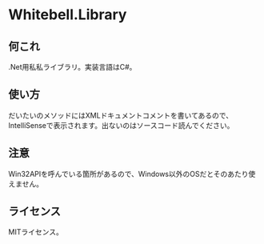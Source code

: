 # Whitebell.Library

## 何これ

.Net用私私ライブラリ。実装言語はC#。

## 使い方

だいたいのメソッドにはXMLドキュメントコメントを書いてあるので、IntelliSenseで表示されます。出ないのはソースコード読んでください。

## 注意

Win32APIを呼んでいる箇所があるので、Windows以外のOSだとそのあたり使えません。

## ライセンス

MITライセンス。
